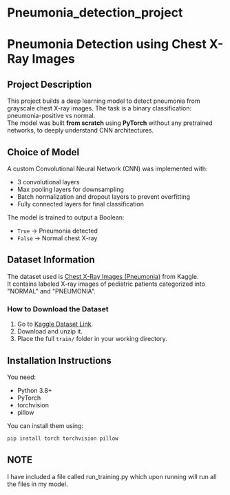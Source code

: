 # Pneumonia_detection_project
# Pneumonia Detection using Chest X-Ray Images

## Project Description
This project builds a deep learning model to detect pneumonia from grayscale chest X-ray images. The task is a binary classification: pneumonia-positive vs normal.  
The model was built **from scratch** using **PyTorch** without any pretrained networks, to deeply understand CNN architectures.

## Choice of Model
A custom Convolutional Neural Network (CNN) was implemented with:
- 3 convolutional layers
- Max pooling layers for downsampling
- Batch normalization and dropout layers to prevent overfitting
- Fully connected layers for final classification

The model is trained to output a Boolean:
- `True` → Pneumonia detected
- `False` → Normal chest X-ray

## Dataset Information
The dataset used is [Chest X-Ray Images (Pneumonia)](https://www.kaggle.com/datasets/paultimothymooney/chest-xray-pneumonia) from Kaggle.  
It contains labeled X-ray images of pediatric patients categorized into "NORMAL" and "PNEUMONIA".

### How to Download the Dataset
1. Go to [Kaggle Dataset Link](https://www.kaggle.com/datasets/paultimothymooney/chest-xray-pneumonia).
2. Download and unzip it.
3. Place the full `train/` folder in your working directory.

## Installation Instructions
You need:
- Python 3.8+
- PyTorch
- torchvision
- pillow

You can install them using:
```bash
pip install torch torchvision pillow
```

## NOTE
I have included a file called run_training.py which upon running will run all the files in my model.
